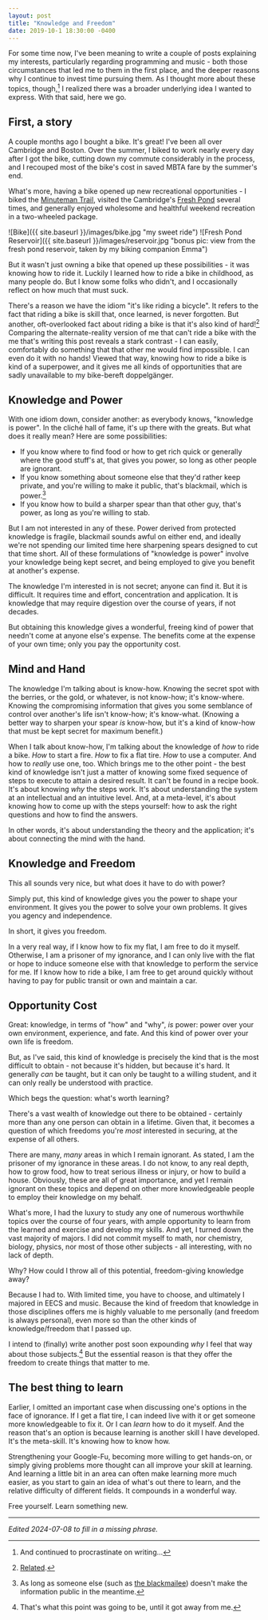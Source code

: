 ```yaml
---
layout: post
title: "Knowledge and Freedom"
date: 2019-10-1 18:30:00 -0400
---
```


For some time now, I've been meaning to write a couple of posts explaining my interests, particularly regarding programming and music - both those circumstances that led me to them in the first place, and the deeper reasons why I continue to invest time pursuing them. As I thought more about these topics, though,[^1] I realized there was a broader underlying idea I wanted to express. With that said, here we go.

## First, a story

A couple months ago I bought a bike. It's great! I've been all over Cambridge and Boston. Over the summer, I biked to work nearly every day after I got the bike, cutting down my commute considerably in the process, and I recouped most of the bike's cost in saved MBTA fare by the summer's end.

What's more, having a bike opened up new recreational opportunities - I biked the [Minuteman Trail](http://minutemanbikeway.org/), visited the Cambridge's [Fresh Pond](https://en.wikipedia.org/wiki/Fresh_Pond_(Cambridge,_Massachusetts)) several times, and generally enjoyed wholesome and healthful weekend recreation in a two-wheeled package.

![Bike]({{ site.baseurl }}/images/bike.jpg "my sweet ride")
![Fresh Pond Reservoir]({{ site.baseurl }}/images/reservoir.jpg "bonus pic: view from the fresh pond reservoir, taken by my biking companion Emma")

But it wasn't just owning a bike that opened up these possibilities - it was knowing how to ride it. Luckily I learned how to ride a bike in childhood, as many people do. But I know some folks who didn't, and I occasionally reflect on how much that must suck.

There's a reason we have the idiom "it's like riding a bicycle". It refers to the fact that riding a bike is skill that, once learned, is never forgotten. But another, oft-overlooked fact about riding a bike is that it's also kind of hard![^2] Comparing the alternate-reality version of me that can't ride a bike with the me that's writing this post reveals a stark contrast - I can easily, comfortably do something that that other me would find impossible. I can even do it with no hands! Viewed that way, knowing how to ride a bike is kind of a superpower, and it gives me all kinds of opportunities that are sadly unavailable to my bike-bereft doppelgänger.

## Knowledge and Power

With one idiom down, consider another: as everybody knows, "knowledge is power". In the cliché hall of fame, it's up there with the greats. But what does it really mean? Here are some possibilities:

- If you know where to find food or how to get rich quick or generally where the good stuff's at, that gives you power, so long as other people are ignorant.
- If you know something about someone else that they'd rather keep private, and you're willing to make it public, that's blackmail, which is power.[^3]
- If you know how to build a sharper spear than that other guy, that's power, as long as you're willing to stab.

But I am not interested in any of these. Power derived from protected knowledge is fragile, blackmail sounds awful on either end, and ideally we're not spending our limited time here sharpening spears designed to cut that time short. All of these formulations of "knowledge is power" involve your knowledge being kept secret, and being employed to give you benefit at another's expense.

The knowledge I'm interested in is not secret; anyone can find it. But it is difficult. It requires time and effort, concentration and application. It is knowledge that may require digestion over the course of years, if not decades.

But obtaining this knowledge gives a wonderful, freeing kind of power that needn't come at anyone else's expense. The benefits come at the expense of your own time; only you pay the opportunity cost.

## Mind and Hand

The knowledge I'm talking about is know-how. Knowing the secret spot with the berries, or the gold, or whatever, is not know-how; it's know-where. Knowing the compromising information that gives you some semblance of control over another's life isn't know-how; it's know-what. (Knowing a better way to sharpen your spear *is* know-how, but it's a kind of know-how that must be kept secret for maximum benefit.)

When I talk about know-how, I'm talking about the knowledge of *how* to ride a bike. *How* to start a fire. *How* to fix a flat tire. *How* to use a computer. And how to *really* use one, too. Which brings me to the other point - the best kind of knowledge isn't just a matter of knowing some fixed sequence of steps to execute to attain a desired result. It can't be found in a recipe book. It's about knowing *why* the steps work. It's about understanding the system at an intellectual and an intuitive level. And, at a meta-level, it's about knowing how to come up with the steps yourself: how to ask the right questions and how to find the answers.

In other words, it's about understanding the theory and the application; it's about connecting the mind with the hand.

## Knowledge and Freedom

This all sounds very nice, but what does it have to do with power?

Simply put, this kind of knowledge gives you the power to shape your environment. It gives you the power to solve your own problems. It gives you agency and independence.

In short, it gives you freedom.

In a very real way, if I know how to fix my flat, I am free to do it myself. Otherwise, I am a prisoner of my ignorance, and I can only live with the flat or hope to induce someone else with that knowledge to perform the service for me. If I know how to ride a bike, I am free to get around quickly without having to pay for public transit or own and maintain a car.

## Opportunity Cost

Great: knowledge, in terms of "how" and "why", *is* power: power over your own environment, experience, and fate. And this kind of power over your own life is freedom.

But, as I've said, this kind of knowledge is precisely the kind that is the most difficult to obtain - not because it's hidden, but because it's hard. It generally *can* be taught, but it can only be taught to a willing student, and it can only really be understood with practice.

Which begs the question: what's worth learning?

There's a vast wealth of knowledge out there to be obtained - certainly more than any one person can obtain in a lifetime. Given that, it becomes a question of which freedoms you're *most* interested in securing, at the expense of all others.

There are many, _many_ areas in which I remain ignorant. As stated, I am the prisoner of my ignorance in these areas. I do not know, to any real depth, how to grow food, how to treat serious illness or injury, or how to build a house. Obviously, these are all of great importance, and yet I remain ignorant on these topics and depend on other more knowledgeable people to employ their knowledge on my behalf. 

What's more, I had the luxury to study any one of numerous worthwhile topics over the course of four years, with ample opportunity to learn from the learned and exercise and develop my skills. And yet, I turned down the vast majority of majors. I did not commit myself to math, nor chemistry, biology, physics, nor most of those other subjects - all interesting, with no lack of depth.

Why? How could I throw all of this potential, freedom-giving knowledge away?

Because I had to. With limited time, you have to choose, and ultimately I majored in EECS and music. Because the kind of freedom that knowledge in those disciplines offers me is highly valuable to me personally (and freedom is always personal), even more so than the other kinds of knowledge/freedom that I passed up.

I intend to (finally) write another post soon expounding _why_ I feel that way about those subjects.[^4] But the essential reason is that they offer the freedom to create things that matter to me.

## The best thing to learn

Earlier, I omitted an important case when discussing one's options in the face of ignorance. If I get a flat tire, I can indeed live with it or get someone more knowledgeable to fix it. Or I can _learn_ how to do it myself. And the reason that's an option is because learning is another skill I have developed. It's the meta-skill. It's knowing how to know how.

Strengthening your Google-Fu, becoming more willing to get hands-on, or simply giving problems more thought can all improve your skill at learning. And learning a little bit in an area can often make learning more much easier, as you start to gain an idea of what's out there to learn, and the relative difficulty of different fields. It compounds in a wonderful way.

Free yourself. Learn something new.

---

_Edited 2024-07-08 to fill in a missing phrase._

[^1]: And continued to procrastinate on writing...

[^2]: [Related](https://www.youtube.com/watch?v=MFzDaBzBlL0).

[^3]: As long as someone else (such as [the blackmailee](https://www.nytimes.com/2019/02/25/business/dealbook/jeff-bezos-national-enquirer-extortion-blackmail.html)) doesn't make the information public in the meantime.

[^4]: That's what this point was going to be, until it got away from me.
